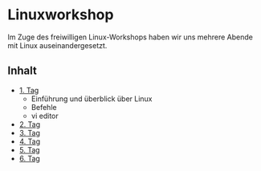 # Linuxworkshop

Im Zuge des freiwilligen Linux-Workshops haben wir uns mehrere Abende mit Linux auseinandergesetzt. 

## Inhalt
- [1. Tag](Day_1/README.md)
    - Einführung und überblick über Linux
    - Befehle
    - vi editor
- [2. Tag](Day_2/README.md)
- [3. Tag](Day_3/README.md)
- [4. Tag](Day_4/README.md)
- [5. Tag](Day_5/README.md)
- [6. Tag](Day_6/README.md)